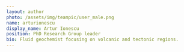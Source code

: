 ```yaml
---
layout: author
photo: /assets/img/teampic/user_male.png 
name: arturionescu
display_name: Artur Ionescu
position: PhD Research Group leader
bio: Fluid geochemist focusing on volcanic and tectonic regions.
---
```

